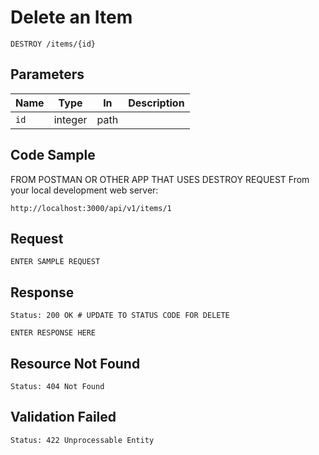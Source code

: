 # Delete an Item

```
DESTROY /items/{id}
```


## Parameters

Name       | Type    | In    | Description
-----------|---------|-------|--------------
`id`       | integer | path  |


## Code Sample

FROM POSTMAN OR OTHER APP THAT USES DESTROY REQUEST
From your local development web server:

```
http://localhost:3000/api/v1/items/1
```

## Request

```
ENTER SAMPLE REQUEST
```

## Response

```
Status: 200 OK # UPDATE TO STATUS CODE FOR DELETE
```

```
ENTER RESPONSE HERE
```


## Resource Not Found

```
Status: 404 Not Found
```


## Validation Failed

```
Status: 422 Unprocessable Entity
```
